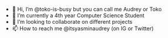 - 👋 Hi, I’m @toko-is-busy but you can call me Audrey or Toko
- 🌱 I’m currently a 4th year Computer Science Student
- 💞️ I’m looking to collaborate on different projects
- 📫 How to reach me @itsyasminaudrey (on IG or Twitter)

<!---
toko-is-busy/toko-is-busy is a ✨ special ✨ repository because its `README.md` (this file) appears on your GitHub profile.
You can click the Preview link to take a look at your changes.
--->

